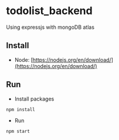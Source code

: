 ﻿# todolist_backend
 Using expressjs with mongoDB atlas
 
## Install
- Node: [https://nodejs.org/en/download/](https://nodejs.org/en/download/)

## Run
- Install packages
```
npm install
```
- Run
```
npm start
```
 
